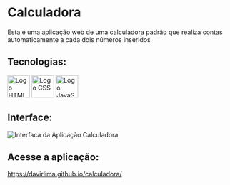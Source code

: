 # Calculadora

Esta é uma aplicação web de uma calculadora padrão que realiza contas automaticamente a cada dois números inseridos

## Tecnologias:
<div style=display: inline-block>
  <img
      height="50px"
      src="https://cdn.jsdelivr.net/gh/devicons/devicon/icons/html5/html5-original.svg"
      alt="Logo HTML"
  />
  <img 
    height="50px"
    src="https://cdn.jsdelivr.net/gh/devicons/devicon/icons/css3/css3-original.svg" 
    alt="Logo CSS"
  />
  <img 
    height="50px"
    src="https://cdn.jsdelivr.net/gh/devicons/devicon/icons/javascript/javascript-original.svg"
    alt="Logo JavaScript"
  />
</div>

## Interface:
<img
  src="https://user-images.githubusercontent.com/97968740/185643911-9a88508f-b21d-4dcf-abe3-39b0143f8393.png"
  alt="Interfaca da Aplicação Calculadora"
/>

## Acesse a aplicação:
<https://davirlima.github.io/calculadora/>
